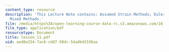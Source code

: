 ```yaml
---
content_type: resource
description: 'This Lecture Note contains: Assumed Strain Methods; Euler Equations;
  Mixed Methods.'
file: /media/https%3A/open-learning-course-data-rc.s3.amazonaws.com/16-225-computational-mechanics-of-materials-fall-2003/aed0e2547ac8cdd750dc54adbd3336aa_lesson_11.pdf
file_type: application/pdf
resourcetype: Document
title: lesson_11.pdf
uid: aed0e254-7ac8-cdd7-50dc-54adbd3336aa
---
```

